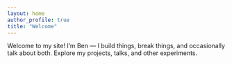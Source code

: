 ```yaml
---
layout: home
author_profile: true
title: "Welcome"
---
```


Welcome to my site! I’m Ben — I build things, break things, and occasionally talk about both. Explore my projects, talks, and other experiments.
